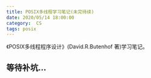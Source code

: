 ```yaml
---
title: POSIX多线程学习笔记(未完待续)
date: 2020/05/14 18:00:00
category:  CS
tags: posix
---
```

《POSIX多线程程序设计》(David.R.Butenhof 著)学习笔记。
<!--more-->
## 等待补坑...
